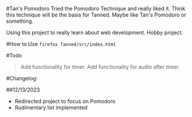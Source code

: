 #Tan's Pomodoro
Tried the Pomodoro Technique and really liked it. Think this technique will be the basis for Tanned. Maybe like Tan's Pomodoro or something.

Using this project to really learn about web development. Hobby project.

#How to Use
`firefox Tanned/src/index.html`

#Todo
>Add functionality for timer.
>Add functionality for audio after timer.

#Changelog:

##12/13/2023
- Redirected project to focus on Pomodoro
- Rudimentary list implemented


